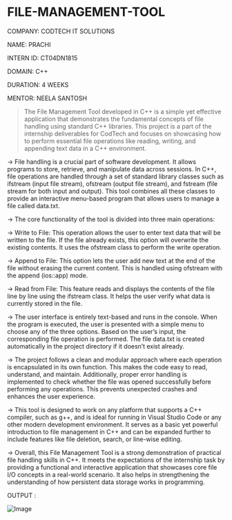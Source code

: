 # FILE-MANAGEMENT-TOOL

COMPANY: CODTECH IT SOLUTIONS

NAME: PRACHI

INTERN ID: CT04DN1815

DOMAIN:  C++ 

DURATION: 4 WEEKS

MENTOR: NEELA SANTOSH

> The File Management Tool developed in C++ is a simple yet effective application that demonstrates the fundamental concepts of file handling using standard C++ libraries. This project is a part of the internship deliverables for CodTech and focuses on showcasing how to perform essential file operations like reading, writing, and appending text data in a C++ environment.

-> File handling is a crucial part of software development. It allows programs to store, retrieve, and manipulate data across sessions. In C++, file operations are handled through a set of standard library classes such as ifstream (input file stream), ofstream (output file stream), and fstream (file stream for both input and output). This tool combines all these classes to provide an interactive menu-based program that allows users to manage a file called data.txt.

-> The core functionality of the tool is divided into three main operations:

-> Write to File: This operation allows the user to enter text data that will be written to the file. If the file already exists, this option will overwrite the existing contents. It uses the ofstream class to perform the write operation.

-> Append to File: This option lets the user add new text at the end of the file without erasing the current content. This is handled using ofstream with the append (ios::app) mode.

-> Read from File: This feature reads and displays the contents of the file line by line using the ifstream class. It helps the user verify what data is currently stored in the file.

-> The user interface is entirely text-based and runs in the console. When the program is executed, the user is presented with a simple menu to choose any of the three options. Based on the user’s input, the corresponding file operation is performed. The file data.txt is created automatically in the project directory if it doesn’t exist already.

-> The project follows a clean and modular approach where each operation is encapsulated in its own function. This makes the code easy to read, understand, and maintain. Additionally, proper error handling is implemented to check whether the file was opened successfully before performing any operations. This prevents unexpected crashes and enhances the user experience.

-> This tool is designed to work on any platform that supports a C++ compiler, such as g++, and is ideal for running in Visual Studio Code or any other modern development environment. It serves as a basic yet powerful introduction to file management in C++ and can be expanded further to include features like file deletion, search, or line-wise editing.

-> Overall, this File Management Tool is a strong demonstration of practical file handling skills in C++. It meets the expectations of the internship task by providing a functional and interactive application that showcases core file I/O concepts in a real-world scenario. It also helps in strengthening the understanding of how persistent data storage works in programming.

OUTPUT :

![Image](https://github.com/user-attachments/assets/4d10b138-93a1-45fa-a8c5-a759d004bf11)

